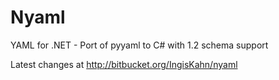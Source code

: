 Nyaml
=====

YAML for .NET - Port of pyyaml to C# with 1.2 schema support

Latest changes at http://bitbucket.org/IngisKahn/nyaml
